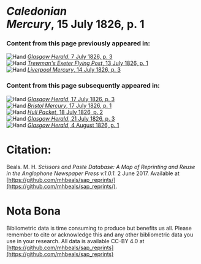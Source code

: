 # *Caledonian Mercury*, 15 July 1826, p. 1  
  
### Content from this page previously appeared in:  
![Hand](http://scissorsandpaste.net/wp-content/uploads/2017/06/smallhandpointer.png) [*Glasgow Herald*, 7 July 1826, p. 3](https://mhbeals.github.io/sap_html/Glasgow-Herald/Glasgow-Herald-7-July-1826-p-3)  
![Hand](http://scissorsandpaste.net/wp-content/uploads/2017/06/smallhandpointer.png) [*Trewman's Exeter Flying Post*, 13 July 1826, p. 1](https://mhbeals.github.io/sap_html/Trewman's-Exeter-Flying-Post/Trewman's-Exeter-Flying-Post-13-July-1826-p-1)  
![Hand](http://scissorsandpaste.net/wp-content/uploads/2017/06/smallhandpointer.png) [*Liverpool Mercury*, 14 July 1826, p. 3](https://mhbeals.github.io/sap_html/Liverpool-Mercury/Liverpool-Mercury-14-July-1826-p-3)  
  
### Content from this page subsequently appeared in:  
![Hand](http://scissorsandpaste.net/wp-content/uploads/2017/06/smallhandpointer.png) [*Glasgow Herald*, 17 July 1826, p. 3](https://mhbeals.github.io/sap_html/Glasgow-Herald/Glasgow-Herald-17-July-1826-p-3)  
![Hand](http://scissorsandpaste.net/wp-content/uploads/2017/06/smallhandpointer.png) [*Bristol Mercury*, 17 July 1826, p. 1](https://mhbeals.github.io/sap_html/Bristol-Mercury/Bristol-Mercury-17-July-1826-p-1)  
![Hand](http://scissorsandpaste.net/wp-content/uploads/2017/06/smallhandpointer.png) [*Hull Packet*, 18 July 1826, p. 2](https://mhbeals.github.io/sap_html/Hull-Packet/Hull-Packet-18-July-1826-p-2)  
![Hand](http://scissorsandpaste.net/wp-content/uploads/2017/06/smallhandpointer.png) [*Glasgow Herald*, 21 July 1826, p. 3](https://mhbeals.github.io/sap_html/Glasgow-Herald/Glasgow-Herald-21-July-1826-p-3)  
![Hand](http://scissorsandpaste.net/wp-content/uploads/2017/06/smallhandpointer.png) [*Glasgow Herald*, 4 August 1826, p. 1](https://mhbeals.github.io/sap_html/Glasgow-Herald/Glasgow-Herald-4-August-1826-p-1)  


# Citation: 

Beals. M. H. *Scissors and Paste Database: A Map of Reprinting and Reuse in the Anglophone Newspaper Press v.1.0.1.* 2 June 2017. Available at [https://github.com/mhbeals/sap_reprints/](https://github.com/mhbeals/sap_reprints/). 

# Nota Bona

Bibliometric data is time consuming to produce but benefits us all. Please remember to cite or acknowledge this and any other bibliometric data you use in your research. All data is available CC-BY 4.0 at [https://github.com/mhbeals/sap_reprints](https://github.com/mhbeals/sap_reprints)